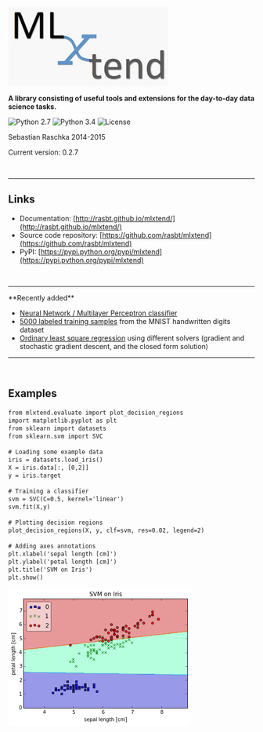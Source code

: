 
![](./img/logo_gray_small.png)

**A library consisting of useful tools and extensions for the day-to-day data science tasks.**

![Python 2.7](https://img.shields.io/badge/python-2.7-blue.svg)
![Python 3.4](https://img.shields.io/badge/python-3.4-blue.svg)
![License](https://img.shields.io/badge/license-BSD-blue.svg)

Sebastian Raschka 2014-2015

Current version: 0.2.7


<br>

<hr>

## Links
- Documentation: [http://rasbt.github.io/mlxtend/](http://rasbt.github.io/mlxtend/)
- Source code repository: [https://github.com/rasbt/mlxtend](https://github.com/rasbt/mlxtend)
- PyPI: [https://pypi.python.org/pypi/mlxtend](https://pypi.python.org/pypi/mlxtend)

<br>

<hr>
**Recently added**

- [Neural Network / Multilayer Perceptron classifier](http://rasbt.github.io/mlxtend/docs/classifier/neuralnet_mlp/)
- [5000 labeled training samples](http://rasbt.github.io/mlxtend/docs/data/mnist/) from the MNIST handwritten digits dataset
- [Ordinary least square regression](http://rasbt.github.io/mlxtend/docs/regression/linear_regression/) using different solvers (gradient and stochastic gradient descent, and the closed form solution)

<hr>
<br>

## Examples

	from mlxtend.evaluate import plot_decision_regions
	import matplotlib.pyplot as plt
	from sklearn import datasets
	from sklearn.svm import SVC

	# Loading some example data
	iris = datasets.load_iris()
	X = iris.data[:, [0,2]]
	y = iris.target

	# Training a classifier
	svm = SVC(C=0.5, kernel='linear')
	svm.fit(X,y)

	# Plotting decision regions
	plot_decision_regions(X, y, clf=svm, res=0.02, legend=2)

	# Adding axes annotations
	plt.xlabel('sepal length [cm]')
	plt.ylabel('petal length [cm]')
	plt.title('SVM on Iris')
	plt.show()

![](./docs/evaluate/img/evaluate_plot_decision_regions_2d.png)

